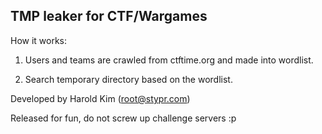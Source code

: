 ## TMP leaker for CTF/Wargames

How it works:

1) Users and teams are crawled from ctftime.org and made into wordlist.

2) Search temporary directory based on the wordlist.

Developed by Harold Kim (root@stypr.com)

Released for fun, do not screw up challenge servers :p

